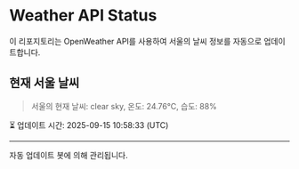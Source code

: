 
# Weather API Status

이 리포지토리는 OpenWeather API를 사용하여 서울의 날씨 정보를 자동으로 업데이트합니다.

## 현재 서울 날씨
> 서울의 현재 날씨: clear sky, 온도: 24.76°C, 습도: 88%

⏳ 업데이트 시간: 2025-09-15 10:58:33 (UTC)

---
자동 업데이트 봇에 의해 관리됩니다.
